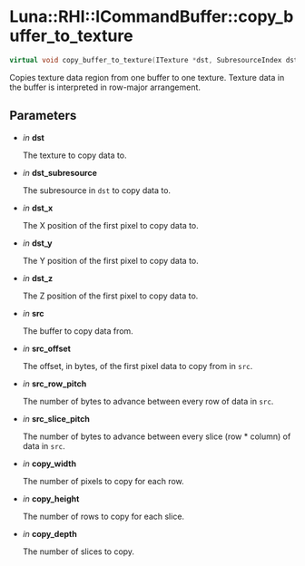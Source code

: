 # Luna::RHI::ICommandBuffer::copy_buffer_to_texture

```c++
virtual void copy_buffer_to_texture(ITexture *dst, SubresourceIndex dst_subresource, u32 dst_x, u32 dst_y, u32 dst_z, IBuffer *src, u64 src_offset, u32 src_row_pitch, u32 src_slice_pitch, u32 copy_width, u32 copy_height, u32 copy_depth)=0
```

Copies texture data region from one buffer to one texture. Texture data in the buffer is interpreted in row-major arrangement. 



## Parameters
* *in* **dst**

    The texture to copy data to. 

* *in* **dst_subresource**

    The subresource in `dst` to copy data to. 

* *in* **dst_x**

    The X position of the first pixel to copy data to. 

* *in* **dst_y**

    The Y position of the first pixel to copy data to. 

* *in* **dst_z**

    The Z position of the first pixel to copy data to. 

* *in* **src**

    The buffer to copy data from. 

* *in* **src_offset**

    The offset, in bytes, of the first pixel data to copy from in `src`. 

* *in* **src_row_pitch**

    The number of bytes to advance between every row of data in `src`. 

* *in* **src_slice_pitch**

    The number of bytes to advance between every slice (row * column) of data in `src`. 

* *in* **copy_width**

    The number of pixels to copy for each row. 

* *in* **copy_height**

    The number of rows to copy for each slice. 

* *in* **copy_depth**

    The number of slices to copy. 


